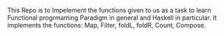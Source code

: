 This Repo is to Impelement the functions given to us as a task to learn Functional progrmaming Paradigm in general and Haskell in particular.
It implements the functions: Map, Filter, foldL, foldR, Count, Compose.